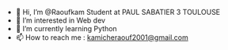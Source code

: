 - 👋 Hi, I’m @Raoufkam Student at PAUL SABATIER 3 TOULOUSE
- 👀 I’m interested in Web dev
- 🌱 I’m currently learning Python
- 📫 How to reach me : kamicheraouf2001@gmail.com

<!---
Raoufkam/Raoufkam is a ✨ special ✨ repository because its `README.md` (this file) appears on your GitHub profile.
You can click the Preview link to take a look at your changes.
--->

